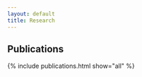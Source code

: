 ```yaml
---
layout: default
title: Research
---
```

<!-- 
## Research

Hannes Mühleisen is a senior Researcher at the Database Architectures group within the Centrum Wiskunde & Informatica (CWI).
 -->

## Publications

{% include publications.html show="all" %}	
<!-- 

## Projects

{% include projects.html %}	



## Selected Lectures

Selected Lectures List

 -->